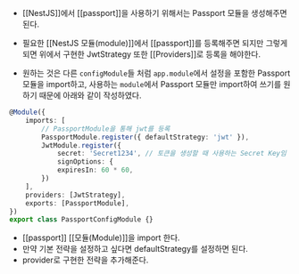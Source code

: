 - [[NestJS]]에서 [[passport]]을 사용하기 위해서는 Passport 모듈을 생성해주면 된다.

- 필요한 [[NestJS 모듈(module)]]에서 [[passport]]를 등록해주면 되지만 그렇게 되면 위에서 구현한 JwtStrategy 또한 [[Providers]]로 등록을 해야한다.


- 원하는 것은 다른 `configModule`들 처럼 `app.module`에서 설정을 포함한 Passport 모듈을 import하고, 사용하는 `module`에서 Passport 모듈만 import하여 쓰기를 원하기 때문에 아래와 같이 작성하였다.

```ts
@Module({
	imports: [
		// PassportModule을 통해 jwt를 등록
		PassportModule.register({ defaultStrategy: 'jwt' }),
		JwtModule.register({  
		    secret: 'Secret1234', // 토큰을 생성할 때 사용하는 Secret Key임
		    signOptions: {  
	        expiresIn: 60 * 60,  
	    })
	], 
	providers: [JwtStrategy],
	exports: [PassportModule],
})
export class PassportConfigModule {}
```

- [[passport]] [[모듈(Module)]]을 import 한다. 
- 만약 기본 전략을 설정하고 싶다면 defaultStrategy를 설정하면 된다.
- provider로 구현한 전략을 추가해준다.